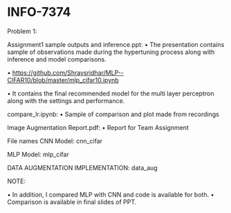 # INFO-7374
Problem 1:

Assignment1 sample outputs and inference.ppt:
• The presentation contains sample of observations made during the hypertuning process along with inference and model comparisons.

• https://github.com/Shravsridhar/MLP--CIFAR10/blob/master/mlp_cifar10.ipynb

• It contains the final recommended model for the multi layer perceptron along with the settings and performance.

compare_lr.ipynb:
• Sample of comparison and plot made from recordings

Image Augmentation Report.pdf:
• Report for Team Assignment

File names 
CNN Model: cnn_cifar

MLP Model: mlp_cifar

DATA AUGMENTATION IMPLEMENTATION: data_aug

NOTE:

• In addition, I compared MLP with CNN and code is available for both.
• Comparison is available in final slides of PPT.
